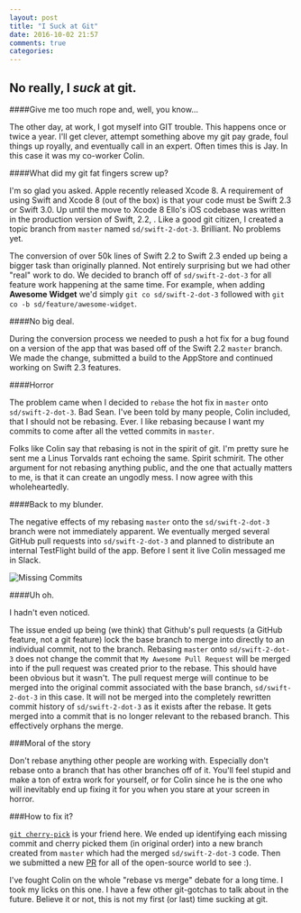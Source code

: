 ```yaml
---
layout: post
title: "I Suck at Git"
date: 2016-10-02 21:57
comments: true
categories:
---
```


## No really, I **_suck_** at git.

####Give me too much rope and, well, you know...

The other day, at work, I got myself into GIT trouble. This happens once or twice a year. I'll get clever, attempt something above my git pay grade, foul things up royally, and eventually call in an expert. Often times this is Jay. In this case it was my co-worker Colin.

####What did my git fat fingers screw up?

I'm so glad you asked. Apple recently released Xcode 8. A requirement of using Swift and Xcode 8 (out of the box) is that your code must be Swift 2.3 or Swift 3.0. Up until the move to Xcode 8 Ello's iOS codebase was written in the production version of Swift, 2.2, . Like a good git citizen, I created a topic branch from `master` named `sd/swift-2-dot-3`. Brilliant. No problems yet.

The conversion of over 50k lines of Swift 2.2 to Swift 2.3 ended up being a bigger task than originally planned. Not entirely surprising but we had other "real" work to do. We decided to branch off of `sd/swift-2-dot-3` for all feature work happening at the same time. For example, when adding **Awesome Widget** we'd simply `git co sd/swift-2-dot-3` followed with `git co -b sd/feature/awesome-widget`.

####No big deal.

During the conversion process we needed to push a hot fix for a bug found on a version of the app that was based off of the Swift 2.2 `master` branch. We made the change, submitted a build to the AppStore and continued working on Swift 2.3 features.

####Horror

The problem came when I decided to `rebase` the hot fix in `master` onto `sd/swift-2-dot-3`. Bad Sean. I've been told by many people, Colin included, that I should not be rebasing. Ever. I like rebasing because I want my commits to come after all the vetted commits in `master`.

Folks like Colin say that rebasing is not in the spirit of git. I'm pretty sure he sent me a Linus Torvalds rant echoing the same. Spirit schmirit. The other argument for not rebasing anything public, and the one that actually matters to me, is that it can create an ungodly mess. I now agree with this wholeheartedly.

####Back to my blunder.

The negative effects of my rebasing `master` onto the `sd/swift-2-dot-3` branch were not immediately apparent. We eventually merged several GitHub pull requests into `sd/swift-2-dot-3` and planned to distribute an internal TestFlight build of the app. Before I sent it live Colin messaged me in Slack.

![Missing Commits](/assets/colin-git.jpg)

####Uh oh.

I hadn't even noticed.

The issue ended up being (we think) that Github's pull requests (a GitHub feature, not a git feature) lock the base branch to merge into directly to an individual commit, not to the branch. Rebasing `master` onto `sd/swift-2-dot-3` does not change the commit that `My Awesome Pull Request` will be merged into if the pull request was created prior to the rebase. This should have been obvious but it wasn't. The pull request merge will continue to be merged into the original commit associated with the base branch, `sd/swift-2-dot-3` in this case. It will not be merged into the completely rewritten commit history of `sd/swift-2-dot-3` as it exists after the rebase. It gets merged into a commit that is no longer relevant to the rebased branch. This effectively orphans the merge.

###Moral of the story

Don't rebase anything other people are working with. Especially don't rebase onto a branch that has other branches off of it. You'll feel stupid and make a ton of extra work for yourself, or for Colin since he is the one who will inevitably end up fixing it for you when you stare at your screen in horror.

###How to fix it?

[`git cherry-pick`](https://git-scm.com/docs/git-cherry-pick) is your friend here. We ended up identifying each missing commit and cherry picked them (in original order) into a new branch created from `master` which had the merged `sd/swift-2-dot-3` code. Then we submitted a new [PR](https://github.com/ello/ello-ios/pull/156) for all of the open-source world to see :).

I've fought Colin on the whole "rebase vs merge" debate for a long time. I took my licks on this one. I have a few other git-gotchas to talk about in the future. Believe it or not, this is not my first (or last) time sucking at git.